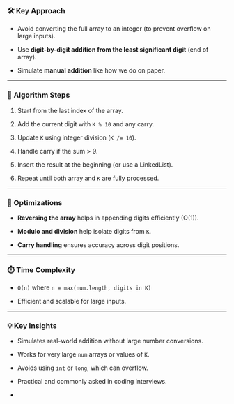 

### 🛠️ Key Approach

- Avoid converting the full array to an integer (to prevent overflow on large inputs).
    
- Use **digit-by-digit addition from the least significant digit** (end of array).
    
- Simulate **manual addition** like how we do on paper.


---

### 🧾 Algorithm Steps

1. Start from the last index of the array.
    
2. Add the current digit with `K % 10` and any carry.
    
3. Update `K` using integer division (`K /= 10`).
    
4. Handle carry if the sum > 9.
    
5. Insert the result at the beginning (or use a LinkedList).
    
6. Repeat until both array and `K` are fully processed.
    

---

### 🔄 Optimizations

- **Reversing the array** helps in appending digits efficiently (O(1)).
    
- **Modulo and division** help isolate digits from `K`.
    
- **Carry handling** ensures accuracy across digit positions.
    

---

### ⏱️ Time Complexity

- `O(n)` where `n = max(num.length, digits in K)`
    
- Efficient and scalable for large inputs.
    

---

### 💡 Key Insights

- Simulates real-world addition without large number conversions.
    
- Works for very large `num` arrays or values of `K`.
    
- Avoids using `int` or `long`, which can overflow.
    
- Practical and commonly asked in coding interviews.  
-


